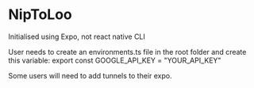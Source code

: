 # NipToLoo

Initialised using Expo, not react native CLI

User needs to create an environments.ts file in the root folder and create this variable: export const GOOGLE_API_KEY = "YOUR_API_KEY"

Some users will need to add tunnels to their expo. <instructions on how to do this>

